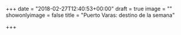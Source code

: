 +++
date = "2018-02-27T12:40:53+00:00"
draft = true
image = ""
showonlyimage = false
title = "Puerto Varas: destino de la semana"

+++

